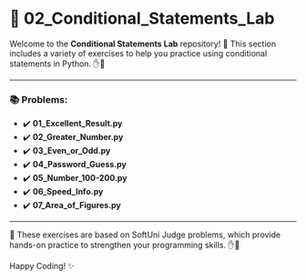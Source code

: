 # 🐍 02_Conditional_Statements_Lab

Welcome to the **Conditional Statements Lab** repository! 🎉 This section includes a variety of exercises to help you practice using conditional statements in Python. ✋👋

---

### 📚 Problems:

- ✔️ **01_Excellent_Result.py**
- ✔️ **02_Greater_Number.py**
- ✔️ **03_Even_or_Odd.py**
- ✔️ **04_Password_Guess.py**
- ✔️ **05_Number_100-200.py**
- ✔️ **06_Speed_Info.py**
- ✔️ **07_Area_of_Figures.py**

---

🚀 These exercises are based on SoftUni Judge problems, which provide hands-on practice to strengthen your programming skills. ✋👋

Happy Coding! ✨
